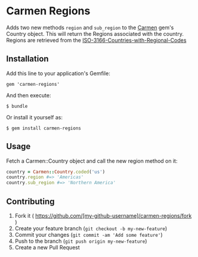 # Carmen Regions

Adds two new methods `region` and `sub_region` to the [Carmen](https://github.com/jim/carmen) gem's Country object. 
This will return the Regions associated with the country. Regions are retrieved from the [ISO-3166-Countries-with-Regional-Codes](https://github.com/lukes/ISO-3166-Countries-with-Regional-Codes)

## Installation

Add this line to your application's Gemfile:

    gem 'carmen-regions'

And then execute:

    $ bundle

Or install it yourself as:

    $ gem install carmen-regions

## Usage

Fetch a Carmen::Country object and call the new region method on it:
```ruby
country = Carmen::Country.coded('us')
country.region #=> 'Americas'
country.sub_region #=> 'Northern America'
```

## Contributing

1. Fork it ( https://github.com/[my-github-username]/carmen-regions/fork )
2. Create your feature branch (`git checkout -b my-new-feature`)
3. Commit your changes (`git commit -am 'Add some feature'`)
4. Push to the branch (`git push origin my-new-feature`)
5. Create a new Pull Request
